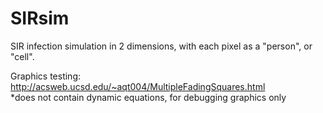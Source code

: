 # SIRsim
SIR infection simulation in 2 dimensions, with each pixel as a "person", or "cell".

Graphics testing: http://acsweb.ucsd.edu/~aqt004/MultipleFadingSquares.html  
*does not contain dynamic equations, for debugging graphics only

